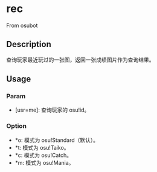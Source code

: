 # rec
From osubot
## Description
查询玩家最近玩过的一张图，返回一张成绩图片作为查询结果。
## Usage
### Param
- [usr=me]: 查询玩家的 osu!id。
### Option
- *o: 模式为 osu!Standard（默认）。
- *t: 模式为 osu!Taiko。
- *c: 模式为 osu!Catch。
- *m: 模式为 osu!Mania。